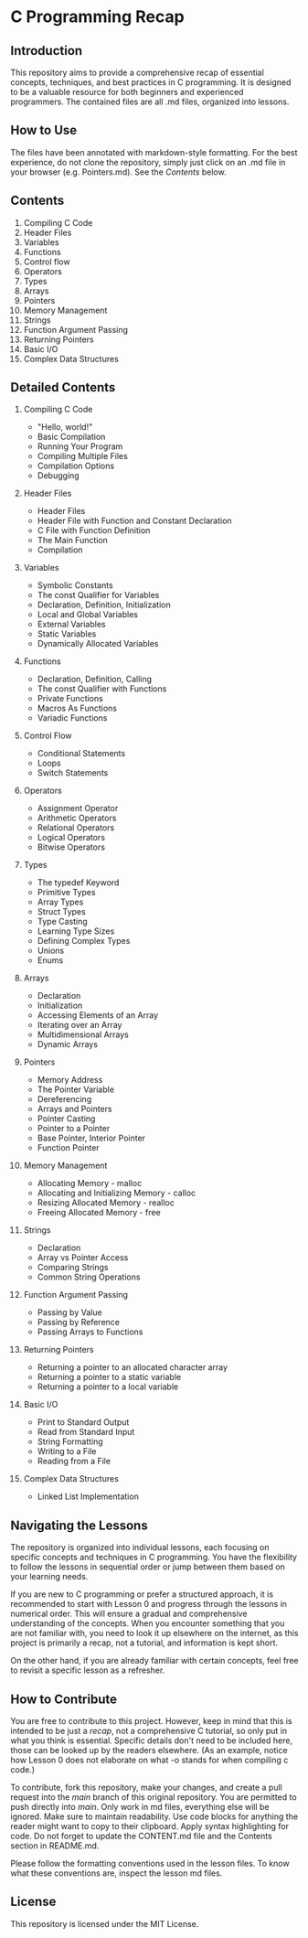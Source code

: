 # C Programming Recap

## Introduction

This repository aims to provide a comprehensive recap of essential concepts, techniques, and best practices in C programming. It is designed to be a valuable resource for both beginners and experienced programmers. The contained files are all .md files, organized into lessons.

## How to Use

The files have been annotated with markdown-style formatting. For the best experience, do not clone the repository, simply just click on an .md file in your browser (e.g. Pointers.md). See the *Contents* below.

## Contents

1. Compiling C Code
2. Header Files
3. Variables
4. Functions
5. Control flow
6. Operators
7. Types
8. Arrays
9. Pointers
10. Memory Management
11. Strings
12. Function Argument Passing
13. Returning Pointers
14. Basic I/O
15. Complex Data Structures

## Detailed Contents

1. Compiling C Code
   - "Hello, world!"
   - Basic Compilation
   - Running Your Program
   - Compiling Multiple Files
   - Compilation Options
   - Debugging

2. Header Files
   - Header Files
   - Header File with Function and Constant Declaration
   - C File with Function Definition
   - The Main Function
   - Compilation

3. Variables
   - Symbolic Constants
   - The const Qualifier for Variables
   - Declaration, Definition, Initialization
   - Local and Global Variables
   - External Variables
   - Static Variables
   - Dynamically Allocated Variables

4. Functions
   - Declaration, Definition, Calling
   - The const Qualifier with Functions
   - Private Functions
   - Macros As Functions
   - Variadic Functions

5. Control Flow
   - Conditional Statements
   - Loops
   - Switch Statements

6. Operators
   - Assignment Operator
   - Arithmetic Operators
   - Relational Operators
   - Logical Operators
   - Bitwise Operators

7. Types
   - The typedef Keyword
   - Primitive Types
   - Array Types
   - Struct Types
   - Type Casting
   - Learning Type Sizes
   - Defining Complex Types
   - Unions
   - Enums

8. Arrays
   - Declaration
   - Initialization
   - Accessing Elements of an Array
   - Iterating over an Array
   - Multidimensional Arrays
   - Dynamic Arrays

9. Pointers
   - Memory Address
   - The Pointer Variable
   - Dereferencing
   - Arrays and Pointers
   - Pointer Casting
   - Pointer to a Pointer
   - Base Pointer, Interior Pointer
   - Function Pointer

10. Memory Management
    - Allocating Memory - malloc
    - Allocating and Initializing Memory - calloc
    - Resizing Allocated Memory - realloc
    - Freeing Allocated Memory - free

11. Strings
    - Declaration
    - Array vs Pointer Access
    - Comparing Strings
    - Common String Operations

12. Function Argument Passing
    - Passing by Value
    - Passing by Reference
    - Passing Arrays to Functions

13. Returning Pointers
    - Returning a pointer to an allocated character array
    - Returning a pointer to a static variable
    - Returning a pointer to a local variable

14. Basic I/O
    - Print to Standard Output
    - Read from Standard Input
    - String Formatting
    - Writing to a File
    - Reading from a File

15. Complex Data Structures
    - Linked List Implementation

## Navigating the Lessons

The repository is organized into individual lessons, each focusing on specific concepts and techniques in C programming. You have the flexibility to follow the lessons in sequential order or jump between them based on your learning needs.

If you are new to C programming or prefer a structured approach, it is recommended to start with Lesson 0 and progress through the lessons in numerical order. This will ensure a gradual and comprehensive understanding of the concepts. When you encounter something that you are not familiar with, you need to look it up elsewhere on the internet, as this project is primarily a recap, not a tutorial, and information is kept short.

On the other hand, if you are already familiar with certain concepts, feel free to revisit a specific lesson as a refresher.

## How to Contribute

You are free to contribute to this project. However, keep in mind that this is intended to be just a *recap*, not a comprehensive C tutorial, so only put in what you think is essential. Specific details don't need to be included here, those can be looked up by the readers elsewhere. (As an example, notice how Lesson 0 does not elaborate on what -o stands for when compiling c code.)

To contribute, fork this repository, make your changes, and create a pull request into the *main* branch of this original repository. You are permitted to push directly into *main*. Only work in md files, everything else will be ignored. Make sure to maintain readability. Use code blocks for anything the reader might want to copy to their clipboard. Apply syntax highlighting for code. Do not forget to update the CONTENT.md file and the Contents section in README.md.

Please follow the formatting conventions used in the lesson files. To know what these conventions are, inspect the lesson md files.

## License

This repository is licensed under the MIT License.
